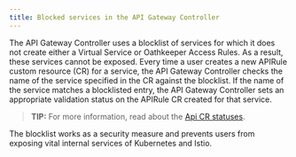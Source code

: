 ```yaml
---
title: Blocked services in the API Gateway Controller
---
```


The API Gateway Controller uses a blocklist of services for which it does not create either a Virtual Service or Oathkeeper Access Rules. As a result, these services cannot be exposed. Every time a user creates a new APIRule custom resource (CR) for a service, the API Gateway Controller checks the name of the service specified in the CR against the blocklist. If the name of the service matches a blocklisted entry, the API Gateway Controller sets an appropriate validation status on the APIRule CR created for that service.

>**TIP:** For more information, read about the [Api CR statuses](./06-custom-resources/apix-01-apirule.md#status-codes).

The blocklist works as a security measure and prevents users from exposing vital internal services of Kubernetes and Istio.
